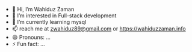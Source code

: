 - 👋 Hi, I’m Wahiduz Zaman
- 👀 I’m interested in Full-stack development
- 🌱 I’m currently learning mysql
- 📫  reach me at zwahiduz89@gmail.com or https://wahiduzzaman.info
- 😄 Pronouns: ...
- ⚡ Fun fact: ...

<!---
zaman-mallik/zaman-mallik is a ✨ special ✨ repository because its `README.md` (this file) appears on your GitHub profile.
You can click the Preview link to take a look at your changes.
--->
